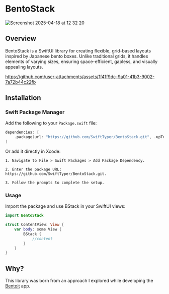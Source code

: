 # BentoStack
![Screenshot 2025-04-18 at 12 32 20](https://github.com/user-attachments/assets/9a22ce81-333a-4520-a96c-4bc1109d8a7b)
## Overview
BentoStack is a SwiftUI library for creating flexible, grid-based layouts inspired by Japanese bento boxes. Unlike traditional grids, it handles elements of varying sizes, ensuring space-efficient, gapless, and visually appealing layouts.

https://github.com/user-attachments/assets/1f41f9dc-9a01-41b3-9002-7a72b44c22fb

## Installation

### Swift Package Manager

Add the following to your `Package.swift` file:

```swift
dependencies: [
    .package(url: "https://github.com/SwiftTyper/BentoStack.git", .upToNextMajor(from: "1.0.0"))
]
```

Or add it directly in Xcode:

    1. Navigate to File > Swift Packages > Add Package Dependency.

    2. Enter the package URL: https://github.com/SwiftTyper/BentoStack.git.
    
    3. Follow the prompts to complete the setup.
    
### Usage

Import the package and use BStack in your SwiftUI views:
```swift
import BentoStack

struct ContentView: View {
    var body: some View {
        BStack {
            //content
        }
    }
}
```
## Why?
This library was born from an approach I explored while developing the [Bentoit](https://github.com/SwiftTyper/WWDC_2025) app.
